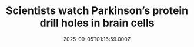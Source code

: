 ---
title: "Scientists watch Parkinson’s protein drill holes in brain cells"
date: 2025-09-05T01:16:59.000Z
category: Health
externalLink: "https://www.sciencedaily.com/releases/2025/09/250904103922.htm"
image: ""
excerpt: "Scientists have uncovered a surprising way Parkinson’s disease may start: tiny toxic proteins that punch holes in brain cells like revolving doors. Instead of causing instant collapse, these flickering pores slowly weaken the cells, which could explain the gradual onset of symptoms.…"
---